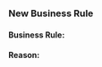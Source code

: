 ### New Business Rule

#### Business Rule:
<!--- Please, provide the new business rule you would like to propose. -->

#### Reason:
<!--- Please, provide the motivation for your proposal. -->
